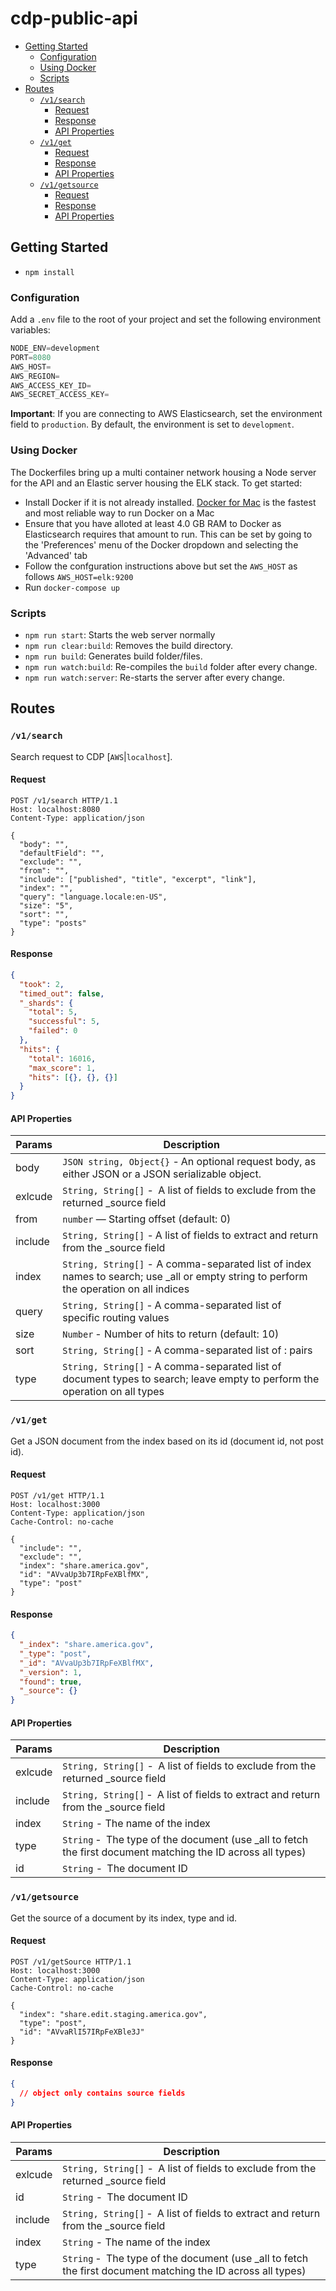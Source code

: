 # cdp-public-api

<!-- START doctoc generated TOC please keep comment here to allow auto update -->

<!-- DON'T EDIT THIS SECTION, INSTEAD RE-RUN doctoc TO UPDATE -->

* [Getting Started](#getting-started)
  * [Configuration](#configuration)
  * [Using Docker](#docker)
  * [Scripts](#scripts)
* [Routes](#routes)
  * [`/v1/search`](#v1search)
    * [Request](#request)
    * [Response](#response)
    * [API Properties](#api-properties)
  * [`/v1/get`](#v1get)
    * [Request](#request-1)
    * [Response](#response-1)
    * [API Properties](#api-properties-1)
  * [`/v1/getsource`](#v1getsource)
    * [Request](#request-2)
    * [Response](#response-2)
    * [API Properties](#api-properties-2)

<!-- END doctoc generated TOC please keep comment here to allow auto update -->

## Getting Started

* `npm install`

### Configuration

Add a `.env` file to the root of your project and set the following environment variables:

```js
NODE_ENV=development
PORT=8080
AWS_HOST=
AWS_REGION=
AWS_ACCESS_KEY_ID=
AWS_SECRET_ACCESS_KEY=
```

**Important**: If you are connecting to AWS Elasticsearch, set the environment field to `production`. By default, the environment is set to `development`.

### Using Docker

The Dockerfiles bring up a multi container network housing a Node server for the API and an Elastic server housing the ELK stack. To get started:

* Install Docker if it is not already installed. [Docker for Mac](https://www.docker.com/docker-mac) is the fastest and most reliable way to run Docker on a Mac
* Ensure that you have alloted at least 4.0 GB RAM to Docker as Elasticsearch requires that amount to run. This can be set by going to the 'Preferences' menu of the Docker dropdown and selecting the 'Advanced' tab
* Follow the confguration instructions above but set the `AWS_HOST` as follows `AWS_HOST=elk:9200`
* Run `docker-compose up`

### Scripts

* `npm run start`: Starts the web server normally
* `npm run clear:build`: Removes the build directory.
* `npm run build`: Generates build folder/files.
* `npm run watch:build`: Re-compiles the `build` folder after every change.
* `npm run watch:server`: Re-starts the server after every change.

## Routes

### `/v1/search`

Search request to CDP [`AWS`|`localhost`].

#### Request

```http
POST /v1/search HTTP/1.1
Host: localhost:8080
Content-Type: application/json

{
  "body": "",
  "defaultField": "",
  "exclude": "",
  "from": "",
  "include": ["published", "title", "excerpt", "link"],
  "index": "",
  "query": "language.locale:en-US",
  "size": "5",
  "sort": "",
  "type": "posts"
}
```

#### Response

```json
{
  "took": 2,
  "timed_out": false,
  "_shards": {
    "total": 5,
    "successful": 5,
    "failed": 0
  },
  "hits": {
    "total": 16016,
    "max_score": 1,
    "hits": [{}, {}, {}]
  }
}
```

#### API Properties

| Params  | Description                                                                                                                             |
| ------- | --------------------------------------------------------------------------------------------------------------------------------------- |
| body    | `JSON string, Object{}` - An optional request body, as either JSON or a JSON serializable object.                                       |
| exlcude | `String, String[]` -  A list of fields to exclude from the returned \_source field                                                      |
| from    | `number` — Starting offset (default: 0)                                                                                                 |
| include | `String, String[]` - A list of fields to extract and return from the \_source field                                                     |
| index   | `String, String[]` - A comma-separated list of index names to search; use \_all or empty string to perform the operation on all indices |
| query   | `String, String[]` - A comma-separated list of specific routing values                                                                  |
| size    | `Number` - Number of hits to return (default: 10)                                                                                       |
| sort    | `String, String[]` - A comma-separated list of : pairs                                                                                  |
| type    | `String, String[]` - A comma-separated list of document types to search; leave empty to perform the operation on all types              |

### `/v1/get`

Get a JSON document from the index based on its id (document id, not post id).

#### Request

```http
POST /v1/get HTTP/1.1
Host: localhost:3000
Content-Type: application/json
Cache-Control: no-cache

{
  "include": "",
  "exclude": "",
  "index": "share.america.gov",
  "id": "AVvaUp3b7IRpFeXBlfMX",
  "type": "post"
}
```

#### Response

```json
{
  "_index": "share.america.gov",
  "_type": "post",
  "_id": "AVvaUp3b7IRpFeXBlfMX",
  "_version": 1,
  "found": true,
  "_source": {}
}
```

#### API Properties

| Params  | Description                                                                                                   |
| ------- | ------------------------------------------------------------------------------------------------------------- |
| exlcude | `String, String[]` -  A list of fields to exclude from the returned \_source field                            |
| include | `String, String[]` -  A list of fields to extract and return from the \_source field                          |
| index   | `String` - The name of the index                                                                              |
| type    | `String` -  The type of the document (use \_all to fetch the first document matching the ID across all types) |
| id      | `String` -  The document ID                                                                                   |

### `/v1/getsource`

Get the source of a document by its index, type and id.

#### Request

```http
POST /v1/getSource HTTP/1.1
Host: localhost:3000
Content-Type: application/json
Cache-Control: no-cache

{
  "index": "share.edit.staging.america.gov",
  "type": "post",
  "id": "AVvaRlI57IRpFeXBle3J"
}
```

#### Response

```json
{
  // object only contains source fields
}
```

#### API Properties

| Params  | Description                                                                                                   |
| ------- | ------------------------------------------------------------------------------------------------------------- |
| exlcude | `String, String[]` -  A list of fields to exclude from the returned \_source field                            |
| id      | `String` -  The document ID                                                                                   |
| include | `String, String[]` -  A list of fields to extract and return from the \_source field                          |
| index   | `String` - The name of the index                                                                              |
| type    | `String` -  The type of the document (use \_all to fetch the first document matching the ID across all types) |
